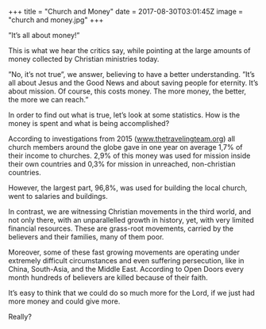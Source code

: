 +++
title = "Church and Money"
date = 2017-08-30T03:01:45Z
image = "church and money.jpg"
+++

”It’s all about money!”

This is what we hear the critics say, while pointing at the large amounts of money collected by Christian ministries today.

”No, it’s not true”, we answer, believing to have a better understanding. ”It’s all about Jesus and the Good News and about saving people for eternity. It’s about mission. Of course, this costs money. The more money, the better, the more we can reach.”

In order to find out what is true, let’s look at some statistics. How is the money is spent and what is being accomplished?

According to investigations from 2015 (www.thetravelingteam.org) all church members around the globe gave in one year on average 1,7% of their income to churches. 2,9% of this money was used for mission inside their own countries and 0,3% for mission in unreached, non-christian countries. 

However, the largest part, 96,8%, was used for building the local church, went to salaries and buildings.

In contrast, we are witnessing Christian movements in the third world, and not only there, with an unparallelled growth in history, yet, with very limited financial resources. These are grass-root movements, carried by the believers and their families, many of them poor. 

Moreover, some of these fast growing movements are operating under extremely difficult circumstances and even suffering persecution, like in China, South-Asia, and the Middle East. According to Open Doors every month hundreds of believers are killed because of their faith.

It’s easy to think that we could do so much more for the Lord, if we just had more money and could give more.

Really?
